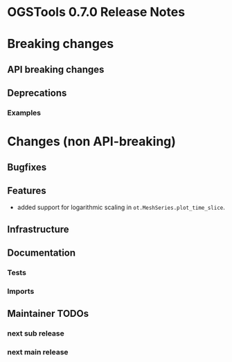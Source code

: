 # OGSTools 0.7.0 Release Notes

# Breaking changes

## API breaking changes

## Deprecations

### Examples

# Changes (non API-breaking)

## Bugfixes

## Features

- added support for logarithmic scaling in `ot.MeshSeries.plot_time_slice`.

## Infrastructure

## Documentation

### Tests

### Imports

## Maintainer TODOs

### next sub release

### next main release

